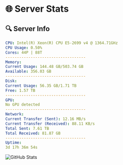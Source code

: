 # 🌐 Server Stats
## 🔍 Server Info
```yaml
CPU: Intel(R) Xeon(R) CPU E5-2699 v4 @ 1364.71GHz
CPU Usage: 0.50%
Cores: 44P | 88T
-----------------------------------
Memory:
Current Usage: 144.48 GB/503.74 GB
Available: 356.03 GB
-----------------------------------
Disk:
Current Usage: 56.35 GB/1.71 TB
Free: 1.57 TB
-----------------------------------
GPU:
No GPU detected
-----------------------------------
Network:
Current Transfer (Sent): 12.16 MB/s
Current Transfer (Received): 88.11 KB/s
Total Sent: 7.61 TB
Total Received: 81.87 GB
-----------------------------------
Uptime:
3d 17h 36m 54s
```
![GitHub Stats](https://img.shields.io/badge/Updated-2025-03-11_14:59:43-blue)